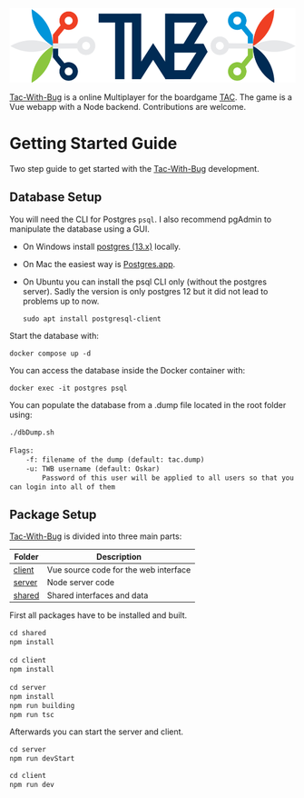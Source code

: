 [![TWB Logo](client/src/assets/TwbLogo.png)](https://tac-with-bug.herokuapp.com/)

[Tac-With-Bug](https://tac-with-bug.herokuapp.com/) is a online Multiplayer for the boardgame [TAC](https://shop.spiel-tac.de/Home). The game is a Vue webapp with a Node backend. Contributions are welcome.

# Getting Started Guide

Two step guide to get started with the [Tac-With-Bug](https://tac-with-bug.herokuapp.com/) development.

## Database Setup

You will need the CLI for Postgres `psql`. I also recommend pgAdmin to manipulate the database using a GUI.

- On Windows install [postgres (13.x)](https://www.postgresql.org/download/) locally.

- On Mac the easiest way is [Postgres.app](https://postgresapp.com).

- On Ubuntu you can install the psql CLI only (without the postgres server). Sadly the version is only postgres 12 but it did not lead to problems up to now.

  ```
  sudo apt install postgresql-client
  ```

Start the database with:

```
docker compose up -d
```

You can access the database inside the Docker container with:

```
docker exec -it postgres psql
```

You can populate the database from a .dump file located in the root folder using:

```
./dbDump.sh

Flags:
    -f: filename of the dump (default: tac.dump)
    -u: TWB username (default: Oskar)
        Password of this user will be applied to all users so that you can login into all of them
```

## Package Setup

[Tac-With-Bug](https://tac-with-bug.herokuapp.com/) is divided into three main parts:

| Folder             | Description                           |
| ------------------ | ------------------------------------- |
| [client](./client) | Vue source code for the web interface |
| [server](./server) | Node server code                      |
| [shared](./shared) | Shared interfaces and data            |

First all packages have to be installed and built.

```shell
cd shared
npm install

cd client
npm install

cd server
npm install
npm run building
npm run tsc
```

Afterwards you can start the server and client.

```shell
cd server
npm run devStart
```

```shell
cd client
npm run dev
```
